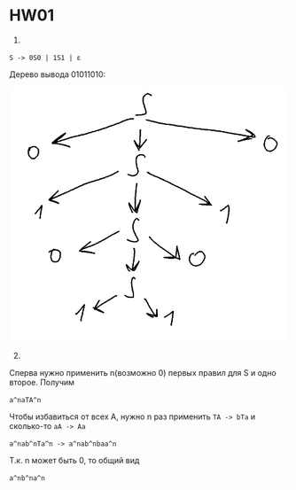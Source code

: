 # HW01
1. 
`S -> 0S0 | 1S1 | ε`


Дерево вывода 01011010:

![Это вывод 01011010 в моей вариации палиндромов чётной длины](t1.png "Дерево вывода 01011010")


2. 

Сперва нужно применить n(возможно 0) первых правил для S и одно второе. Получим

```a^naTA^n```

Чтобы избавиться от всех A, нужно n раз применить ```TA -> bTa``` и сколько-то ``` aA -> Aa ```

```a^nab^nTa^n -> a^nab^nbaa^n```

Т.к. n может быть 0, то общий вид

```a^nb^na^n```

